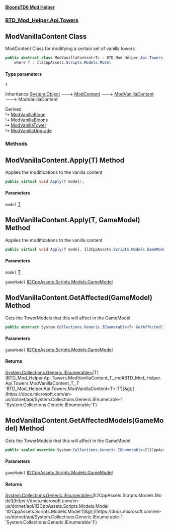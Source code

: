 #### [BloonsTD6 Mod Helper](README.md 'README')
### [BTD_Mod_Helper.Api.Towers](README.md#BTD_Mod_Helper.Api.Towers 'BTD_Mod_Helper.Api.Towers')

## ModVanillaContent<T> Class

ModContent Class for modifying a certain set of vanilla towers

```csharp
public abstract class ModVanillaContent<T> : BTD_Mod_Helper.Api.Towers.ModVanillaContent
    where T : Il2CppAssets.Scripts.Models.Model
```
#### Type parameters

<a name='BTD_Mod_Helper.Api.Towers.ModVanillaContent_T_.T'></a>

`T`

Inheritance [System.Object](https://docs.microsoft.com/en-us/dotnet/api/System.Object 'System.Object') &#129106; [ModContent](BTD_Mod_Helper.Api.ModContent.md 'BTD_Mod_Helper.Api.ModContent') &#129106; [ModVanillaContent](BTD_Mod_Helper.Api.Towers.ModVanillaContent.md 'BTD_Mod_Helper.Api.Towers.ModVanillaContent') &#129106; ModVanillaContent<T>

Derived  
&#8627; [ModVanillaBloon](BTD_Mod_Helper.Api.Bloons.ModVanillaBloon.md 'BTD_Mod_Helper.Api.Bloons.ModVanillaBloon')  
&#8627; [ModVanillaBloons](BTD_Mod_Helper.Api.Bloons.ModVanillaBloons.md 'BTD_Mod_Helper.Api.Bloons.ModVanillaBloons')  
&#8627; [ModVanillaTower](BTD_Mod_Helper.Api.Towers.ModVanillaTower.md 'BTD_Mod_Helper.Api.Towers.ModVanillaTower')  
&#8627; [ModVanillaUpgrade](BTD_Mod_Helper.Api.Towers.ModVanillaUpgrade.md 'BTD_Mod_Helper.Api.Towers.ModVanillaUpgrade')
### Methods

<a name='BTD_Mod_Helper.Api.Towers.ModVanillaContent_T_.Apply(T)'></a>

## ModVanillaContent<T>.Apply(T) Method

Applies the modifications to the vanilla content

```csharp
public virtual void Apply(T model);
```
#### Parameters

<a name='BTD_Mod_Helper.Api.Towers.ModVanillaContent_T_.Apply(T).model'></a>

`model` [T](BTD_Mod_Helper.Api.Towers.ModVanillaContent_T_.md#BTD_Mod_Helper.Api.Towers.ModVanillaContent_T_.T 'BTD_Mod_Helper.Api.Towers.ModVanillaContent<T>.T')

<a name='BTD_Mod_Helper.Api.Towers.ModVanillaContent_T_.Apply(T,Il2CppAssets.Scripts.Models.GameModel)'></a>

## ModVanillaContent<T>.Apply(T, GameModel) Method

Applies the modifications to the vanilla content

```csharp
public virtual void Apply(T model, Il2CppAssets.Scripts.Models.GameModel gameModel);
```
#### Parameters

<a name='BTD_Mod_Helper.Api.Towers.ModVanillaContent_T_.Apply(T,Il2CppAssets.Scripts.Models.GameModel).model'></a>

`model` [T](BTD_Mod_Helper.Api.Towers.ModVanillaContent_T_.md#BTD_Mod_Helper.Api.Towers.ModVanillaContent_T_.T 'BTD_Mod_Helper.Api.Towers.ModVanillaContent<T>.T')

<a name='BTD_Mod_Helper.Api.Towers.ModVanillaContent_T_.Apply(T,Il2CppAssets.Scripts.Models.GameModel).gameModel'></a>

`gameModel` [Il2CppAssets.Scripts.Models.GameModel](https://docs.microsoft.com/en-us/dotnet/api/Il2CppAssets.Scripts.Models.GameModel 'Il2CppAssets.Scripts.Models.GameModel')

<a name='BTD_Mod_Helper.Api.Towers.ModVanillaContent_T_.GetAffected(Il2CppAssets.Scripts.Models.GameModel)'></a>

## ModVanillaContent<T>.GetAffected(GameModel) Method

Gets the TowerModels that this will affect in the GameModel

```csharp
public abstract System.Collections.Generic.IEnumerable<T> GetAffected(Il2CppAssets.Scripts.Models.GameModel gameModel);
```
#### Parameters

<a name='BTD_Mod_Helper.Api.Towers.ModVanillaContent_T_.GetAffected(Il2CppAssets.Scripts.Models.GameModel).gameModel'></a>

`gameModel` [Il2CppAssets.Scripts.Models.GameModel](https://docs.microsoft.com/en-us/dotnet/api/Il2CppAssets.Scripts.Models.GameModel 'Il2CppAssets.Scripts.Models.GameModel')

#### Returns
[System.Collections.Generic.IEnumerable&lt;](https://docs.microsoft.com/en-us/dotnet/api/System.Collections.Generic.IEnumerable-1 'System.Collections.Generic.IEnumerable`1')[T](BTD_Mod_Helper.Api.Towers.ModVanillaContent_T_.md#BTD_Mod_Helper.Api.Towers.ModVanillaContent_T_.T 'BTD_Mod_Helper.Api.Towers.ModVanillaContent<T>.T')[&gt;](https://docs.microsoft.com/en-us/dotnet/api/System.Collections.Generic.IEnumerable-1 'System.Collections.Generic.IEnumerable`1')

<a name='BTD_Mod_Helper.Api.Towers.ModVanillaContent_T_.GetAffectedModels(Il2CppAssets.Scripts.Models.GameModel)'></a>

## ModVanillaContent<T>.GetAffectedModels(GameModel) Method

Gets the TowerModels that this will affect in the GameModel

```csharp
public sealed override System.Collections.Generic.IEnumerable<Il2CppAssets.Scripts.Models.Model> GetAffectedModels(Il2CppAssets.Scripts.Models.GameModel gameModel);
```
#### Parameters

<a name='BTD_Mod_Helper.Api.Towers.ModVanillaContent_T_.GetAffectedModels(Il2CppAssets.Scripts.Models.GameModel).gameModel'></a>

`gameModel` [Il2CppAssets.Scripts.Models.GameModel](https://docs.microsoft.com/en-us/dotnet/api/Il2CppAssets.Scripts.Models.GameModel 'Il2CppAssets.Scripts.Models.GameModel')

#### Returns
[System.Collections.Generic.IEnumerable&lt;](https://docs.microsoft.com/en-us/dotnet/api/System.Collections.Generic.IEnumerable-1 'System.Collections.Generic.IEnumerable`1')[Il2CppAssets.Scripts.Models.Model](https://docs.microsoft.com/en-us/dotnet/api/Il2CppAssets.Scripts.Models.Model 'Il2CppAssets.Scripts.Models.Model')[&gt;](https://docs.microsoft.com/en-us/dotnet/api/System.Collections.Generic.IEnumerable-1 'System.Collections.Generic.IEnumerable`1')
